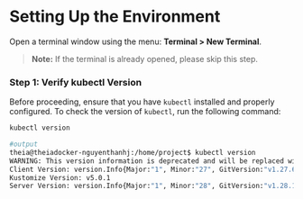 # Setting Up the Environment

Open a terminal window using the menu: **Terminal > New Terminal**.

> **Note:** If the terminal is already opened, please skip this step.

### Step 1: Verify kubectl Version

Before proceeding, ensure that you have `kubectl` installed and properly configured. To check the version of `kubectl`, run the following command:

```bash
kubectl version

#output
theia@theiadocker-nguyenthanhj:/home/project$ kubectl version
WARNING: This version information is deprecated and will be replaced with the output from kubectl version --short.  Use --output=yaml|json to get the full version.
Client Version: version.Info{Major:"1", Minor:"27", GitVersion:"v1.27.6", GitCommit:"741c8db18a52787d734cbe4795f0b4ad860906d6", GitTreeState:"clean", BuildDate:"2023-09-13T09:21:34Z", GoVersion:"go1.20.8", Compiler:"gc", Platform:"linux/amd64"}
Kustomize Version: v5.0.1
Server Version: version.Info{Major:"1", Minor:"28", GitVersion:"v1.28.13+IKS", GitCommit:"6a8ad23c9d04d8bcca724fd730dd0c28287c8b38", GitTreeState:"clean", BuildDate:"2024-08-15T14:53:42Z", GoVersion:"go1.22.5", Compiler:"gc", Platform:"linux/amd64"}
```